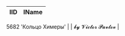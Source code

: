| IID | IName               |
|-----|---------------------|
5682	'Кольцо Химеры'
|     | 𝓫𝔂 𝓥𝓲𝓬𝓽𝓸𝓻 𝓟𝓪𝓿𝓵𝓸𝓿   |